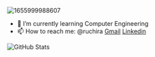![1655999988607](https://user-images.githubusercontent.com/99112218/224882620-2d0f6ae5-ca69-4f04-a5b9-83edc6d47978.jpeg)

- 🌱 I’m currently learning Computer Engineering
- 📫 How to reach me: @ruchira [Gmail](ruchirakannangara21@gmail.com) [Linkedin](https://www.linkedin.com/in/ruchira-tharaka-51423b212/)

![GitHub Stats](https://github-readme-stats.vercel.app/api?username=RuchiraTharaka&theme=tokyonight)
<!---dracula, highcontrast, synthwave, cobait, onedark, tokyonight, gruvbox, merko, dark, radical-->

<!-- -![Top languages](https://github-readme-stats.vercel.app/api/top-langs/?username=RuchiraTharaka&show_icons=true&theme=radical) -->

